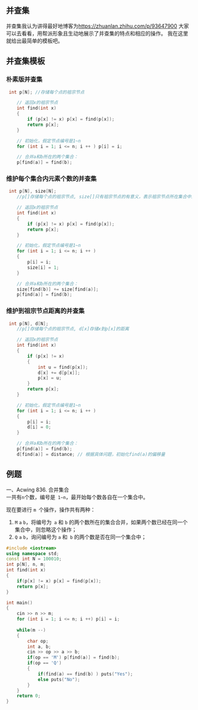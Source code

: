 ## 并查集
并查集我认为讲得最好地博客为<font color = "blue">https://zhuanlan.zhihu.com/p/93647900</font>
大家可以去看看，用帮派形象且生动地展示了并查集的特点和相应的操作。
我在这里就给出最简单的模板吧。
## 并查集模板

### 朴素版并查集
```c++
 int p[N]; //存储每个点的祖宗节点

    // 返回x的祖宗节点
    int find(int x)
    {
        if (p[x] != x) p[x] = find(p[x]);
        return p[x];
    }

    // 初始化，假定节点编号是1~n
    for (int i = 1; i <= n; i ++ ) p[i] = i;

    // 合并a和b所在的两个集合：
    p[find(a)] = find(b);
```
### 维护每个集合内元素个数的并查集
```c++
 int p[N], size[N];
    //p[]存储每个点的祖宗节点, size[]只有祖宗节点的有意义，表示祖宗节点所在集合中的点的数量

    // 返回x的祖宗节点
    int find(int x)
    {
        if (p[x] != x) p[x] = find(p[x]);
        return p[x];
    }

    // 初始化，假定节点编号是1~n
    for (int i = 1; i <= n; i ++ )
    {
        p[i] = i;
        size[i] = 1;
    }

    // 合并a和b所在的两个集合：
    size[find(b)] += size[find(a)];
    p[find(a)] = find(b);
```
### 维护到祖宗节点距离的并查集
```c++
 int p[N], d[N];
    //p[]存储每个点的祖宗节点, d[x]存储x到p[x]的距离

    // 返回x的祖宗节点
    int find(int x)
    {
        if (p[x] != x)
        {
            int u = find(p[x]);
            d[x] += d[p[x]];
            p[x] = u;
        }
        return p[x];
    }

    // 初始化，假定节点编号是1~n
    for (int i = 1; i <= n; i ++ )
    {
        p[i] = i;
        d[i] = 0;
    }

    // 合并a和b所在的两个集合：
    p[find(a)] = find(b);
    d[find(a)] = distance; // 根据具体问题，初始化find(a)的偏移量
```
## 例题
一、Acwing 836. 合并集合<br>
一共有` n `个数，编号是` 1∼n`，最开始每个数各自在一个集合中。

现在要进行 `m `个操作，操作共有两种：

1. `M` `a` `b`，将编号为` a` 和 `b` 的两个数所在的集合合并，如果两个数已经在同一个集合中，则忽略这个操作；
2. `Q` `a` `b`，询问编号为 `a` 和` b` 的两个数是否在同一个集合中；
```c++
#include <iostream>
using namespace std;
const int N = 100010;
int p[N], n, m;
int find(int x)
{
    if(p[x] != x) p[x] = find(p[x]);
    return p[x];
}

int main()
{
    cin >> n >> m;
    for (int i = 1; i <= n; i ++) p[i] = i;
    
    while(m --)
    {
        char op;
        int a, b;
        cin >> op >> a >> b;
        if(op == 'M') p[find(a)] = find(b);
        if(op == 'Q')
        {
            if(find(a) == find(b) ) puts("Yes");
            else puts("No");
        }
    }
    return 0;
}
